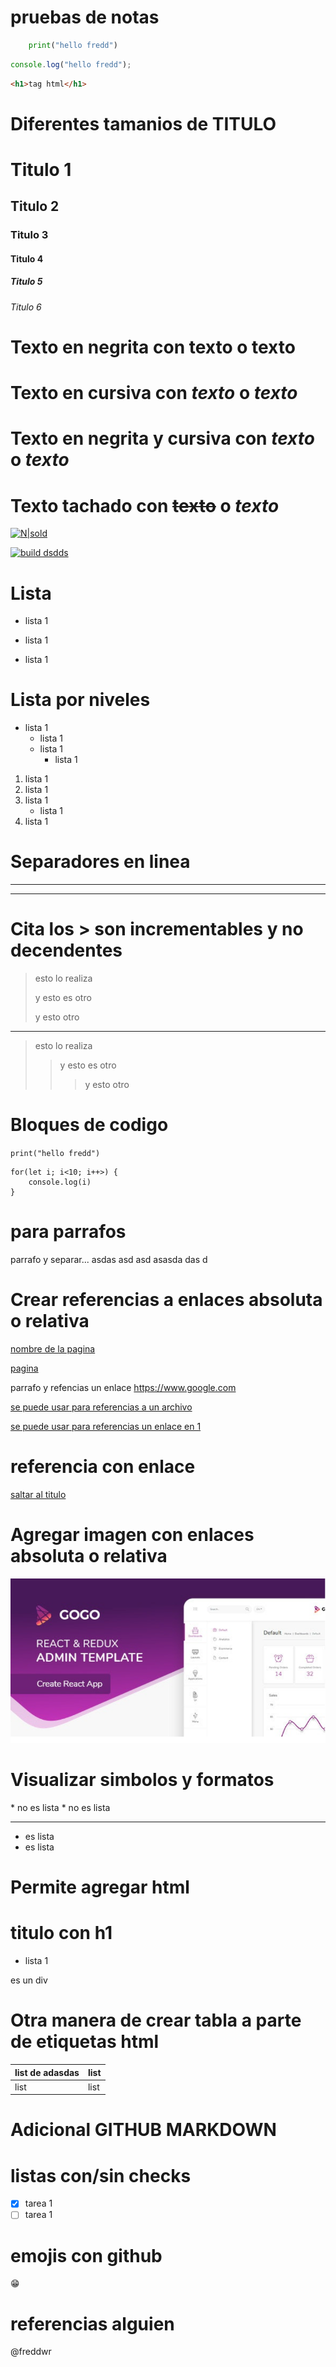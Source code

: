 # pruebas de notas

```python
	print("hello fredd")
```

```javascript
console.log("hello fredd");
```

```html
<h1>tag html</h1>
```

<!-- ESTO ES COMENTARIO -->

# **Diferentes tamanios de TITULO**

# Titulo 1

## Titulo 2

### Titulo 3

#### Titulo 4

##### Titulo 5

###### Titulo 6

# Texto en negrita con **texto** o **texto**

# Texto en cursiva con _texto_ o _texto_

# Texto en negrita y cursiva con ___texto___ o ***texto***

# Texto tachado con ~~texto~~ o _texto_

[![N|sold]()]()

[![build dsdds]()]()

# Lista

- lista 1

* lista 1

- lista 1

# Lista por niveles

- lista 1
  - lista 1
  - lista 1
    - lista 1

1. lista 1
2. lista 1
3. lista 1
   - lista 1
4. lista 1

# Separadores en linea

---

---

# Cita los > son incrementables y no decendentes

> esto lo realiza
>
> y esto es otro
>
> y esto otro

---

> esto lo realiza
>
> > y esto es otro
> >
> > > y esto otro

# Bloques de codigo

`print("hello fredd")`

```
for(let i; i<10; i++>) {
	console.log(i)
}
```

# para parrafos

parrafo y separar...
asdas asd asd asasda das d

# Crear referencias a enlaces absoluta o relativa

[nombre de la pagina](https://www.google.com)

[pagina](https://www.google.com "titulo al sobreponer el cursor")

parrafo y refencias un enlace <https://www.google.com>

[se puede usar para referencias a un archivo](gogo.png)

[se puede usar para referencias un enlace en 1][1]

[1]: https://www.google.com "texto en curso"

# referencia con enlace

[saltar al titulo](#pruebas-de-notas "se ssubira al titulo")

# Agregar imagen con enlaces absoluta o relativa

![esta](./gogo.png "titulo sobreponer el cursos")

# Visualizar simbolos y formatos

\* no es lista \* no es lista

---

- es lista
- es lista

# Permite agregar html

<body>
	<h1>titulo con h1</h1>
	<ul>
		<li>lista 1</li>
	</ul>
	<div>es un div</div>
</body>

# Otra manera de crear tabla a parte de etiquetas html

| list de adasdas | list |
| --------------- | ---- |
| list            | list |

# Adicional GITHUB MARKDOWN

# listas con/sin checks

- [x] tarea 1
- [ ] tarea 1

# emojis con github

:grin:

# referencias alguien

@freddwr
